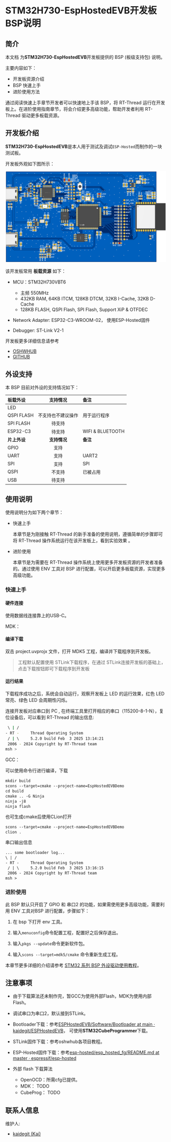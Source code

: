 # STM32H730-EspHostedEVB开发板BSP说明

## 简介

本文档 为**STM32H730-EspHostedEVB**开发板提供的 BSP (板级支持包) 说明。

主要内容如下：

- 开发板资源介绍
- BSP 快速上手
- 进阶使用方法

通过阅读快速上手章节开发者可以快速地上手该 BSP，将 RT-Thread 运行在开发板上。在进阶使用指南章节，将会介绍更多高级功能，帮助开发者利用 RT-Thread 驱动更多板载资源。

## 开发板介绍

**STM32H730-EspHostedEVB**是本人用于测试及调试`ESP-Hosted`而制作的一块测试板。

开发板外观如下图所示：

![board](figures/board.png)

该开发板常用 **板载资源** 如下：

- MCU：STM32H730VBT6
  - 主频 550MHz
  - 432KB RAM, 64KB ITCM, 128KB DTCM, 32KB I-Cache, 32KB D-Cache
  - 128KB FLASH, QSPI Flash, SPI Flash, Support XiP & OTFDEC

- Network Adapter: ESP32-C3-WROOM-02， 使用ESP-Hosted固件
- Debugger: ST-Link V2-1

开发板更多详细信息请参考

* [OSHWHUB](https://oshwhub.com/baobaoa/stm32h730_esp-hosted_evb)
* [GITHUB](https://github.com/kaidegit/ESPHostedEVB)

## 外设支持

本 BSP 目前对外设的支持情况如下：

| **板载外设** |    **支持情况**    | **备注**         |
| :----------- | :----------------: | :--------------- |
| LED          |                    |                  |
| QSPI  FLASH  | 不支持也不建议操作 | 用于运行程序     |
| SPI  FLASH   |       待支持       |                  |
| ESP32-C3     |       待支持       | WIFI & BLUETOOTH |
| **片上外设** |    **支持情况**    | **备注**         |
| GPIO         |        支持        |                  |
| UART         |        支持        | UART2            |
| SPI          |        支持        | SPI              |
| QSPI         |       不支持       | 已被占用         |
| USB          |       待支持       |                  |

## 使用说明

使用说明分为如下两个章节：

- 快速上手

  本章节是为刚接触 RT-Thread 的新手准备的使用说明，遵循简单的步骤即可将 RT-Thread 操作系统运行在该开发板上，看到实验效果 。

- 进阶使用

  本章节是为需要在 RT-Thread 操作系统上使用更多开发板资源的开发者准备的。通过使用 ENV 工具对 BSP 进行配置，可以开启更多板载资源，实现更多高级功能。

### 快速上手

#### 硬件连接

使用数据线连接靠上的USB-C。

MDK：

#### 编译下载

双击 project.uvprojx 文件，打开 MDK5 工程，编译并下载程序到开发板。

> 工程默认配置使用 STLink下载程序，在通过 STLink连接开发板的基础上，点击下载按钮即可下载程序到开发板

#### 运行结果

下载程序成功之后，系统会自动运行，观察开发板上 LED 的运行效果，红色 LED 常亮、绿色 LED 会周期性闪烁。

连接开发板对应串口到 PC , 在终端工具里打开相应的串口（115200-8-1-N），复位设备后，可以看到 RT-Thread 的输出信息:

```bash
 \ | /
- RT -     Thread Operating System
 / | \     5.2.0 build Feb  3 2025 13:14:21
 2006 - 2024 Copyright by RT-Thread team
msh >
```

GCC：

可以使用命令行进行编译，下载

```shell
mkdir build
scons --target=cmake --project-name=EspHostedEVBDemo
cd build 
cmake .. -G Ninja
ninja -j8
ninja flash
```

也可生成cmake后使用CLion打开

```shell
scons --target=cmake --project-name=EspHostedEVBDemo
clion .
```

串口输出信息

```shell
... some bootloader log...
\ | /
- RT -     Thread Operating System
 / | \     5.2.0 build Feb  3 2025 13:16:15
 2006 - 2024 Copyright by RT-Thread team
msh >
```

### 进阶使用

此 BSP 默认只开启了 GPIO 和 串口2 的功能，如果需使用更多高级功能，需要利用 ENV 工具对BSP 进行配置，步骤如下：

1. 在 bsp 下打开 env 工具。

2. 输入`menuconfig`命令配置工程，配置好之后保存退出。

3. 输入`pkgs --update`命令更新软件包。

4. 输入`scons --target=mdk5/cmake` 命令重新生成工程。

本章节更多详细的介绍请参考 [STM32 系列 BSP 外设驱动使用教程](../docs/STM32系列BSP外设驱动使用教程.md)。

## 注意事项

- 由于下载算法还未制作完，暂GCC为使用外部Flash，MDK为使用内部Flash。

- 调试串口为串口2，默认接到STLink。

- Bootloader下载：参考[ESPHostedEVB/Software/Bootloader at main · kaidegit/ESPHostedEVB](https://github.com/kaidegit/ESPHostedEVB/tree/main/Software/Bootloader)， 可使用**STM32CubeProgrammer**下载。

- STLink固件下载：参考oshwhub各项目教程。

- ESP-Hosted固件下载：参考[esp-hosted/esp_hosted_fg/README.md at master · espressif/esp-hosted](https://github.com/espressif/esp-hosted/blob/master/esp_hosted_fg/README.md)

- 外部 flash 下载算法
  - OpenOCD：所需cfg已提供。
  - MDK： TODO
  - CubeProg： TODO


## 联系人信息

维护人:

-  [kaidegit (Kai)](https://github.com/kaidegit)